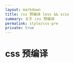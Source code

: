 ```yaml
---
layout: markdown
title: css 预编译 less && scss
summary: 关于 css 预编译
permalink: style/css-pre
private: true
---
```



# css 预编译




